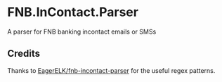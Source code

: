 # FNB.InContact.Parser

A parser for FNB banking incontact emails or SMSs

## Credits

Thanks to [EagerELK/fnb-incontact-parser](https://github.com/EagerELK/fnb-incontact-parser/blob/master/provisioning/50-fnb-grok-filter.conf.j2) for the useful regex patterns.